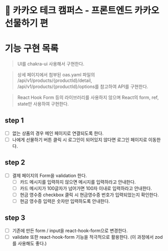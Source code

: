 # 🎁 카카오 테크 캠퍼스 - 프론트엔드 카카오 선물하기 편

# 기능 구현 목록

> UI를 chakra-ui 사용해서 구현한다.

> 상세 페이지에서 첨부된 oas.yaml 파일의 /api/v1/products/{productId}/detail, /api/v1/products/{productId}/options를 참고하여 API를 구현한다.

> React Hook Form 등의 라이브러리를 사용하지 않으며 React의 form, ref, state만 사용하여 구현한다.

## step 1

- [ ] 없는 상품의 경우 메인 페이지로 연결되도록 한다.
- [ ] 나에게 선물하기 버튼 클릭 시 로그인이 되어있지 않다면 로그인 페이지로 이동한다.

## step 2

- [ ] 결제 페이지의 Form을 validation 한다.
  - [ ] 카드 메시지를 입력하지 않으면 메시지를 입력하라고 안내한다.
  - [ ] 카드 메시지가 100글자가 넘어가면 100자 이내로 입력하라고 안내한다.
  - [ ] 현금 영수증 checkbox 클릭 시 현금영수증 번호가 입력되었는지 확인한다.
  - [ ] 현금 영수증 입력은 숫자만 입력하도록 안내한다.

## step 3

- [ ] 기존에 만든 form / input을 react-hook-form으로 변경한다.
- [ ] validate 또한 react-hook-form 기능을 적극적으로 활용한다. (이 과정에서 zod를 사용해도 좋다.)
